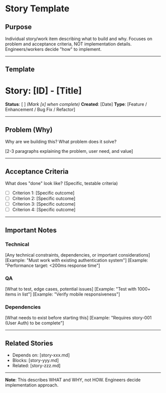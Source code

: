 # Story Template

## Purpose
Individual story/work item describing what to build and why.
Focuses on problem and acceptance criteria, NOT implementation details.
Engineers/workers decide "how" to implement.

---

## Template

# Story: [ID] - [Title]

**Status**: [ ]  *(Mark [x] when complete)*
**Created**: [Date]
**Type**: [Feature / Enhancement / Bug Fix / Refactor]

---

## Problem (Why)

Why are we building this? What problem does it solve?

[2-3 paragraphs explaining the problem, user need, and value]

---

## Acceptance Criteria

What does "done" look like? (Specific, testable criteria)

- [ ] Criterion 1: [Specific outcome]
- [ ] Criterion 2: [Specific outcome]
- [ ] Criterion 3: [Specific outcome]
- [ ] Criterion 4: [Specific outcome]

---

## Important Notes

### Technical
[Any technical constraints, dependencies, or important considerations]
[Example: "Must work with existing authentication system"]
[Example: "Performance target: <200ms response time"]

### QA
[What to test, edge cases, potential issues]
[Example: "Test with 1000+ items in list"]
[Example: "Verify mobile responsiveness"]

### Dependencies
[What needs to exist before starting this]
[Example: "Requires story-001 (User Auth) to be complete"]

---

## Related Stories

- Depends on: [story-xxx.md]
- Blocks: [story-yyy.md]
- Related: [story-zzz.md]

---

**Note**: This describes WHAT and WHY, not HOW. Engineers decide implementation approach.
